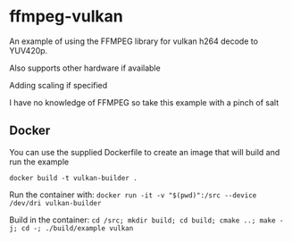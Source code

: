 # ffmpeg-vulkan
An example of using the FFMPEG library for vulkan h264 decode to YUV420p.

Also supports other hardware if available

Adding scaling if specified

I have no knowledge of FFMPEG so take this example with a pinch of salt

## Docker

You can use the supplied Dockerfile to create an image that will build and run the example

`docker build -t vulkan-builder .`

Run the container with:
`docker run -it -v "$(pwd)":/src --device /dev/dri vulkan-builder`

Build in the container:
`cd /src; mkdir build; cd build; cmake ..; make -j; cd -; ./build/example vulkan`

